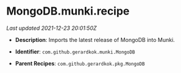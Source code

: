 # MongoDB.munki.recipe

_Last updated 2021-12-23 20:01:50Z_

- **Description**: Imports the latest release of MongoDB into Munki.

- **Identifier**: `com.github.gerardkok.munki.MongoDB`

- **Parent Recipes**: `com.github.gerardkok.pkg.MongoDB`
